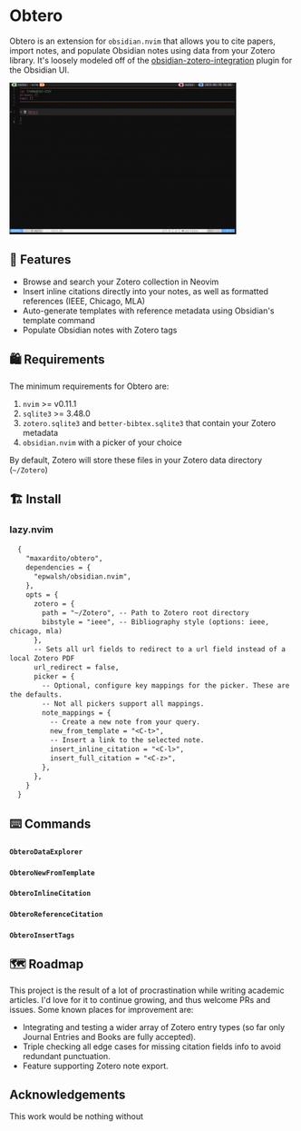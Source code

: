 # Obtero

<!-- ![Neovim](https://img.shields.io/badge/neovim-0.9+-blue?logo=neovim) -->
<!-- ![Zotero](https://img.shields.io/badge/zotero-supported-red?logo=zotero) -->
<!-- ![Lua](https://img.shields.io/badge/lua-%E2%89%A5%205.1-blue?logo=lua) -->
<!-- [![License: MIT](https://img.shields.io/badge/license-MIT-green.svg)](LICENSE) -->
<!-- [![Version](https://img.shields.io/github/v/release/yourusername/obtero.nvim?display_name=tag)](https://github.com/yourusername/obtero.nvim/releases) -->
<!-- [![Builds](https://github.com/yourusername/obtero.nvim/actions/workflows/ci.yml/badge.svg)](https://github.com/yourusername/obtero.nvim/actions/workflows/ci.yml) -->

Obtero is an extension for `obsidian.nvim` that allows you to cite papers, import notes, and populate Obsidian notes using data from your Zotero library. It's loosely modeled off of the [obsidian-zotero-integration](https://github.com/mgmeyers/obsidian-zotero-integration) plugin for the Obsidian UI.

![Demo GIF](./assets/data-explorer.gif)


## 🥜 Features

- Browse and search your Zotero collection in Neovim
- Insert inline citations directly into your notes, as well as formatted references (IEEE, Chicago, MLA)
- Auto-generate templates with reference metadata using Obsidian's template command
- Populate Obsidian notes with Zotero tags

## 🛍️ Requirements

The minimum requirements for Obtero are:

1. `nvim` >= v0.11.1
2. `sqlite3` >= 3.48.0
3. `zotero.sqlite3` and `better-bibtex.sqlite3` that contain your Zotero metadata
4. `obsidian.nvim` with a picker of your choice

By default, Zotero will store these files in your Zotero data directory (`~/Zotero`)

## 🏗️ Install

### lazy.nvim

```
  {
    "maxardito/obtero",
    dependencies = {
      "epwalsh/obsidian.nvim",
    },
    opts = {
      zotero = {
        path = "~/Zotero", -- Path to Zotero root directory 
        bibstyle = "ieee", -- Bibliography style (options: ieee, chicago, mla)
      },
      -- Sets all url fields to redirect to a url field instead of a local Zotero PDF 
      url_redirect = false,
      picker = {
        -- Optional, configure key mappings for the picker. These are the defaults.
        -- Not all pickers support all mappings.
        note_mappings = {
          -- Create a new note from your query.
          new_from_template = "<C-t>",
          -- Insert a link to the selected note.
          insert_inline_citation = "<C-l>",
          insert_full_citation = "<C-z>",
        },
      },
    }
  }
```

## ⌨️ Commands

#### `ObteroDataExplorer`

#### `ObteroNewFromTemplate`

#### `ObteroInlineCitation`

#### `ObteroReferenceCitation`

#### `ObteroInsertTags`

## 🗺️ Roadmap

This project is the result of a lot of procrastination while writing academic articles. I'd love for it to continue growing, and thus welcome PRs and issues. Some known places for improvement are:

- Integrating and testing a wider array of Zotero entry types (so far only Journal Entries and Books are fully accepted).
- Triple checking all edge cases for missing citation fields info to avoid redundant punctuation.
- Feature supporting Zotero note export.

## Acknowledgements

This work would be nothing without
